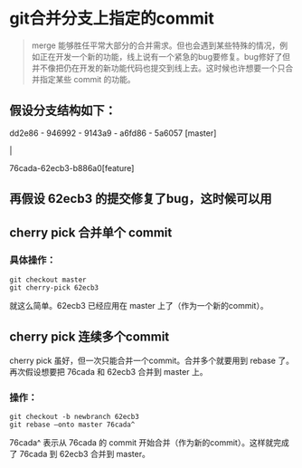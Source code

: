 # git合并分支上指定的commit

> merge 能够胜任平常大部分的合并需求。但也会遇到某些特殊的情况，例如正在开发一个新的功能，线上说有一个紧急的bug要修复。bug修好了但并不像把仍在开发的新功能代码也提交到线上去。这时候也许想要一个只合并指定某些 commit 的功能。

## 假设分支结构如下：

dd2e86 - 946992 - 9143a9 - a6fd86 - 5a6057 [master]

|

76cada-62ecb3-b886a0[feature]

## 再假设 62ecb3 的提交修复了bug，这时候可以用

## cherry pick 合并单个 commit

### 具体操作：

```git
git checkout master
git cherry-pick 62ecb3
```

就这么简单。62ecb3 已经应用在 master 上了（作为一个新的commit）。

## cherry pick 连续多个commit

cherry pick 虽好，但一次只能合并一个commit。合并多个就要用到 rebase 了。再次假设想要把 76cada 和 62ecb3 合并到 master 上。

### 操作：

```git
git checkout -b newbranch 62ecb3
git rebase —onto master 76cada^
```

76cada^ 表示从 76cada 的 commit 开始合并（作为新的commit）。这样就完成了 76cada 到 62ecb3
 合并到 master。